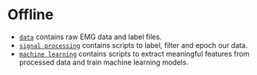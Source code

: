 # Offline

* [`data`](https://github.com/NTX-McGill/NeuroTechX-McGill-2020/tree/main/offline/data)
  contains raw EMG data and label files.
* [`signal processing`](https://github.com/NTX-McGill/NeuroTechX-McGill-2020/tree/main/offline/signal_processing)
  contains scripts to label, filter and epoch our data.
* [`machine learning`](https://github.com/NTX-McGill/NeuroTechX-McGill-2020/tree/main/offline/machine_learning)
  contains scripts to extract meaningful features from processed data and train machine learning models.
